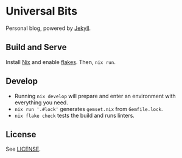 # Universal Bits

Personal blog, powered by [Jekyll](https://jekyllrb.com).

## Build and Serve

Install [Nix](https://nixos.org) and enable
[flakes](https://nixos.wiki/wiki/Flakes). Then, `nix run`.

## Develop

- Running `nix develop` will prepare and enter an environment with everything
  you need.
- `nix run '.#lock'` generates `gemset.nix` from `Gemfile.lock`.
- `nix flake check` tests the build and runs linters.

## License

See [LICENSE](./LICENSE).
